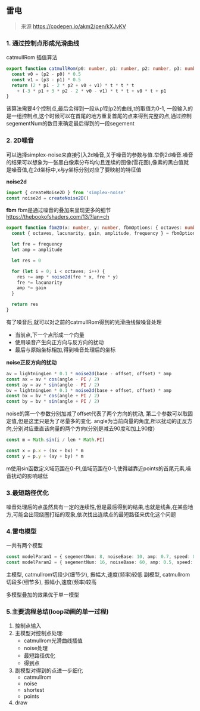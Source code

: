 ## 雷电

> 来源 https://codepen.io/akm2/pen/kXJvKV

### 1. 通过控制点形成光滑曲线
catmullRom 插值算法
```ts
export function catmullRom(p0: number, p1: number, p2: number, p3: number, t: number) {
  const v0 = (p2 - p0) * 0.5
  const v1 = (p3 - p1) * 0.5
  return (2 * p1 - 2 * p2 + v0 + v1) * t * t * t
    + (-3 * p1 + 3 * p2 - 2 * v0 - v1) * t * t + v0 * t + p1
}
```
该算法需要4个控制点,最后会得到一段从p1到p2的曲线,t的取值为0-1,
一般输入的是一组控制点,这个时候可以在首尾的地方重复首尾的点来得到完整的点,通过控制segementNum的数目来确定最后得到的一段segement

### 2. 2D噪音
可以选择simplex-noise来直接引入2d噪音,关于噪音的参数与值.举例2d噪音.噪音的结果可以想象为一张黑白像素分布均匀且连续的图像(雪花图),像素的黑白值就是噪音值,在2d坐标中,x与y坐标分别对应了要映射的特征值

**noise2d**
```ts
import { createNoise2D } from 'simplex-noise'
const noise2d = createNoise2D()
```
**fbm**
fbm是通过噪音的叠加来呈现更多的细节 https://thebookofshaders.com/13/?lan=ch
```ts
export function fbm2D(x: number, y: number, fbmOptions: { octaves: number, lacunarity: number, gain: number, amplitude: number, frequency: number }) {
  const { octaves, lacunarity, gain, amplitude, frequency } = fbmOptions

  let fre = frequency
  let amp = amplitude

  let res = 0

  for (let i = 0; i < octaves; i++) {
    res += amp * noise2d(fre * x, fre * y)
    fre *= lacunarity
    amp *= gain
  }

  return res
}
```
有了噪音后,就可以对之前的catmullRom得到的光滑曲线做噪音处理
- 当前点,下一个点形成一个向量
- 使用噪音产生向正方向与反方向的扰动
- 最后与原始坐标相加,得到噪音处理后的坐标

**noise正反方向的扰动**
```ts
av = lightningLen * 0.1 * noise2d(base - offset, offset) * amp
const ax = av * cos(angle - PI / 2)
const ay = av * sin(angle - PI / 2)
bv = lightningLen * 0.1 * noise2d(base + offset, offset) * amp
const bx = bv * cos(angle + PI / 2)
const by = bv * sin(angle + PI / 2)
```
noise的第一个参数分别加减了offset代表了两个方向的扰动, 第二个参数可以取固定值,但是这里只是为了尽量多的变化.
angle为当前向量的角度,所以扰动的正反方向,分别对应垂直该向量的两个方向(分别是减去90度和加上90度)

```ts
const m = Math.sin(i / len * Math.PI)

const x = p.x + (ax + bx) * m
const y = p.y + (ay + by) * m
```
m使用sin函数定义域范围在0-PI,值域范围在0-1,使得越靠近points的首尾元素,噪音扰动的影响越低

### 3.最短路径优化
噪音处理后的点虽然具有一定的连续性,但是最后得到的结果,也就是线条,在某些地方,可能会出现绕圈打结的现象,依次找出连续点的最短路径来优化这个问题

### 4.雷电模型
一共有两个模型
```ts
const modelParam1 = { segementNum: 8, noiseBase: 10, amp: 0.7, speed: 0.01 }
const modelParam2 = { segementNum: 16, noiseBase: 60, amp: 0.5, speed: 0.03 }
```
主模型, catmullrom切段少(细节少), 振幅大,速度(频率)较低
副模型, catmullrom切段多(细节多), 振幅小,速度(频率)较高

多模型叠加的效果优于单一模型

### 5.主要流程总结(loop动画的单一过程)
1. 控制点输入
1. 主模型对控制点处理:
    - catmullrom光滑曲线插值
    - noise处理
    - 最短路径优化
    - 得到点
1. 副模型对得到的点进一步细化
    - catmullrom
    - noise
    - shortest
    - points
1. draw
